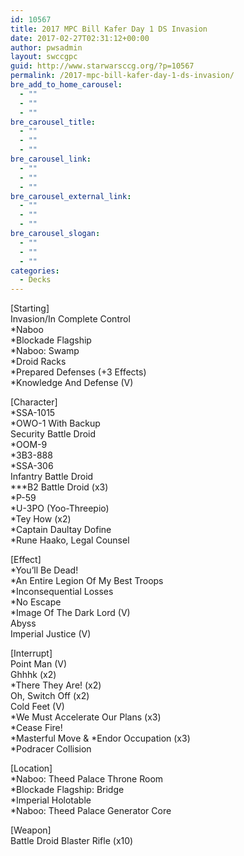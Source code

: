 ```yaml
---
id: 10567
title: 2017 MPC Bill Kafer Day 1 DS Invasion
date: 2017-02-27T02:31:12+00:00
author: pwsadmin
layout: swccgpc
guid: http://www.starwarsccg.org/?p=10567
permalink: /2017-mpc-bill-kafer-day-1-ds-invasion/
bre_add_to_home_carousel:
  - ""
  - ""
  - ""
bre_carousel_title:
  - ""
  - ""
  - ""
bre_carousel_link:
  - ""
  - ""
  - ""
bre_carousel_external_link:
  - ""
  - ""
  - ""
bre_carousel_slogan:
  - ""
  - ""
  - ""
categories:
  - Decks
---
```

[Starting]  
Invasion/In Complete Control  
*Naboo  
*Blockade Flagship  
*Naboo: Swamp  
*Droid Racks  
*Prepared Defenses (+3 Effects)  
*Knowledge And Defense (V)

[Character]  
*SSA-1015  
*OWO-1 With Backup  
Security Battle Droid  
*OOM-9  
*3B3-888  
*SSA-306  
Infantry Battle Droid  
\***B2 Battle Droid (x3)  
*P-59  
*U-3PO (Yoo-Threepio)  
*Tey How (x2)  
*Captain Daultay Dofine  
*Rune Haako, Legal Counsel

[Effect]  
*You&#8217;ll Be Dead!  
*An Entire Legion Of My Best Troops  
*Inconsequential Losses  
*No Escape  
*Image Of The Dark Lord (V)  
Abyss  
Imperial Justice (V)

[Interrupt]  
Point Man (V)  
Ghhhk (x2)  
*There They Are! (x2)  
Oh, Switch Off (x2)  
Cold Feet (V)  
*We Must Accelerate Our Plans (x3)  
*Cease Fire!  
\*Masterful Move & \*Endor Occupation (x3)  
*Podracer Collision

[Location]  
*Naboo: Theed Palace Throne Room  
*Blockade Flagship: Bridge  
*Imperial Holotable  
*Naboo: Theed Palace Generator Core

[Weapon]  
Battle Droid Blaster Rifle (x10)